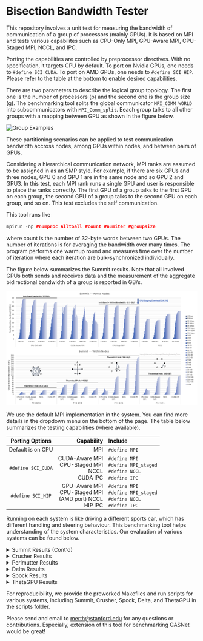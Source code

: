 # Bisection Bandwidth Tester
This repository involves a unit test for measuring the bandwidth of communication of a group of processors (mainly GPUs). It is based on MPI and tests various capabilites such as CPU-Only MPI, GPU-Aware MPI, CPU-Staged MPI, NCCL, and IPC.

Porting the capabilities are controlled by preprocessor directives. With no specification, it targets CPU by default. To port on Nvidia GPUs, one needs to ```#define SCI_CUDA```. To port on AMD GPUs, one needs to ```#define SCI_HIP```. Please refer to the table at the bottom to enable desired capabilities.

There are two parameters to describe the logical group topology. The first one is the number of processors (p) and the second one is the group size (g). The benchmarking tool splits the global communicator ```MPI_COMM_WORLD``` into subcommunicators with ```MPI_Comm_split```. Eeach group talks to all other groups with a mapping between GPU as shown in the figure below.

![Group Examples](https://github.com/merthidayetoglu/OLCF_BW_test/blob/main/results/group_examples.png)

These partitioning scenarios can be applied to test communication bandwidth accross nodes, among GPUs within nodes, and between pairs of GPUs.

Considering a hierarchical communication network, MPI ranks are assumed to be assigned in as an SMP style. For example, if there are six GPUs and three nodes, GPU 0 and GPU 1 are in the same node and so GPU 2 and GPU3. In this test, each MPI rank runs a single GPU and user is responsible to place the ranks correctly. The first GPU of a group talks to the first GPU on each group, the second GPU of a group talks to the second GPU on each group, and so on. This test excludes the self communication.

This tool runs like
```cpp
mpirun -np #numproc Alltoall #count #numiter #groupsize
```
where count is the number of 32-byte words between two GPUs. The number of iterations is for averaging the bandwidth over many times. The program performs one warmup round and measures time over the number of iteration where each iteration are bulk-synchronized individually.

The figure below summarizes the Summit results. Note that all involved GPUs both sends and receives data and the measurement of the aggregate bidirectional bandwidth of a group is reported in GB/s.

![Summit Measurement](https://github.com/merthidayetoglu/Bisection_Bandwidth_Tester/blob/main/results/summit_bandwidth.png)

We use the default MPI implementation in the system. You can find more details in the dropdown menu on the bottom of the page. The table below summarizes the testing capabilities (where available).

| Porting Options   | Capability | Include |
| :---:               | ---: | :--- |
|Default is on CPU  | MPI | `#define MPI` |
|`#define SCI_CUDA` | CUDA-Aware MPI <br> CPU-Staged MPI <br> NCCL <br> CUDA IPC | `#define MPI` <br> `#define MPI_staged` <br> `#define NCCL` <br> `#define IPC` |
|`#define SCI_HIP`  | GPU-Aware MPI <br> CPU-Staged MPI <br> (AMD port) NCCL <br> HIP IPC | `#define MPI` <br> `#define MPI_staged` <br> `#define NCCL` <br> `#define IPC` |

Running on each system is like driving a different sports car, which has different handling and steering behaviour. This benchmarking tool helps understanding of the system characteristics. Our evaluation of various systems can be found below.

<details><summary>Summit Results (Cont'd)</summary>
<p>

Summit has [IBM Spectrum MPI](https://www.ibm.com/docs/en/SSZTET_EOS/eos/guide_101.pdf), which uses a lower-level transport layer called parallel active message interfece (PAMI). By default, PAMI variables are configured to have a lower latency [as reported here](https://docs.olcf.ornl.gov/systems/summit_user_guide.html#spectrum-mpi-tunings-needed-for-maximum-bandwidth). Thanks [Chris Zimmer](https://www.olcf.ornl.gov/directory/staff-member/christopher-zimmer/) for pointing it out! To obtain full theoretical bandwidth, we set up the PAMI variables as:
```bash
export PAMI_ENABLE_STRIPING=1
export PAMI_IBV_ADAPTER_AFFINITY=1
export PAMI_IBV_DEVICE_NAME="mlx5_0:1,mlx5_3:1"
export PAMI_IBV_DEVICE_NAME_1="mlx5_3:1,mlx5_0:1"
```

Results with default configuration is shown below (not to be confused with the full-bandwidth configuration that is shown above). We include the equation for calculating the theoretical bandwidth of the CPU-Staged mode.

![Summit Measurement](https://github.com/merthidayetoglu/Bisection_Bandwidth_Tester/blob/main/results/summit_latency.png)

NCCL performs irrespective of the PAMI configuration, because it uses UCX API across nodes. CUDA-Aware MPI breaks down with large message sizes due to a known problem.
  
[Summit User Guide](https://docs.olcf.ornl.gov/systems/summit_user_guide.html)
  
</p>
</details>


<details><summary>Crusher Results</summary>
<p>

Crusher is a testbed for Frontier&mdash;the first official exascale system. They have the same node architecture and software toolchain. It has Cray MPICH MPI implementation by default.
  
![Crusher Across Nodes](https://github.com/merthidayetoglu/Bisection_Bandwidth_Tester/blob/main/results/crusher_across_nodes.png)

![Crusher Within Nodes](https://github.com/merthidayetoglu/Bisection_Bandwidth_Tester/blob/main/results/crusher_within_nodes.png)
  
[Crusher User Guide](https://docs.olcf.ornl.gov/systems/crusher_quick_start_guide.html)
  
</p>
</details>


<details><summary>Perlmutter Results</summary>
<p>


![Perlmutter Bandwidth](https://github.com/merthidayetoglu/Bisection_Bandwidth_Tester/blob/main/results/perlmutter_bandwidth.png)

</p>
</details>

<details><summary>Delta Results</summary>
<p>

Delta is an NCSA system that is composed of multi-GPU nodes with four Nvidia A100 GPUs each. It has Slingshot 10 and runs OpenMPI+UCX by default.
  
![Delta Measurement](https://github.com/merthidayetoglu/Bisection_Bandwidth_Tester/blob/main/results/delta_measurement.png)

[Delta User Guide](https://wiki.ncsa.illinois.edu/display/DSC/Delta+User+Guide)
  
</p>
</details>


<details><summary>Spock Results</summary>
<p>
  
Spock is an experimental system at OLC that is composed of multi-GPU nodes with four AMD MI100 GPUs each. It has Slingshot 10 and runs Cray MPICH+OFI by default. We also tried Cray MPICH+UCX by loading modules `craype-network-ucx` and `cray-mpich-ucx`.

![Spock Measurement](https://github.com/merthidayetoglu/Bisection_Bandwidth_Tester/blob/main/results/spock_measurement.png)

The results below are taken within one node with the default MPI because Cray MPICH+UCX crahes with buffer size larger than 16 KB when GPUs are involved.

![Spock Measurement](https://github.com/merthidayetoglu/Bisection_Bandwidth_Tester/blob/main/results/spock_within_nodes.png)

[Spock User Guide](https://docs.olcf.ornl.gov/systems/spock_quick_start_guide.html)

<p>

</p>
</details>

<details><summary>ThetaGPU Results</summary>
<p>

ThetaGPU is an Nvidia DGX-A100 System with eight GPUs per node. The GPUs each GPU is connected to six NVSwitches via NVLinks, where each link has 100 GB/s bidirectional bandwidth. Considering the physical communication architecture, we can model the bisection bandwidth within a fully-connected topology, where each GPUs has a peak bandwidth of 600 GB/s. As a result, the bisection bandwidth of a group can be written as:
  
```math
\beta_{\textrm{group}}^{-1} = g\times600\textrm{ GB/s}
```
where g is the number of GPUs in each group. The figure below shows the bandwidth measurements with various configuration within the DGX-A100 node.

![ThetaGPU Measurement](https://github.com/merthidayetoglu/Bisection_Bandwidth_Tester/blob/main/results/thetaGPU_within_nodes.png)


[ThetaGPU User Guide](https://maps.app.goo.gl/GLmdk82YJF3EWeiJ9)

</p>
</details>

For reproducibility, we provide the preworked Makefiles and run scripts for various systems, including Summit, Crusher, Spock, Delta, and ThetaGPU in the scripts folder.

Please send and email to [merth@stanford.edu](merth@stanford.edu) for any questions or contributions. Especially, extension of this tool for benchmarking GASNet would be great!
